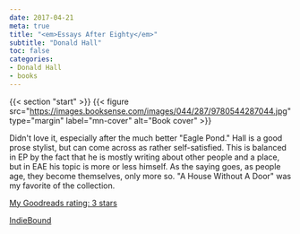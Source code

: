 ```yaml
---
date: 2017-04-21
meta: true
title: "<em>Essays After Eighty</em>"
subtitle: "Donald Hall"
toc: false
categories:
- Donald Hall
- books
---
```


{{< section "start" >}}
{{< figure src="https://images.booksense.com/images/044/287/9780544287044.jpg" type="margin" label="mn-cover" alt="Book cover" >}}

Didn't love it, especially after the much better "Eagle Pond." Hall is a good prose stylist, but can come across as rather self-satisfied. This is balanced in EP by the fact that he is mostly writing about other people and a place, but in EAE his topic is more or less himself. As the saying goes, as people age, they become themselves, only more so. "A House Without A Door" was my favorite of the collection.

[My Goodreads rating: 3 stars](https://www.goodreads.com/review/show/1971782365)  

[IndieBound](https://www.indiebound.org/book/9780544287044)
